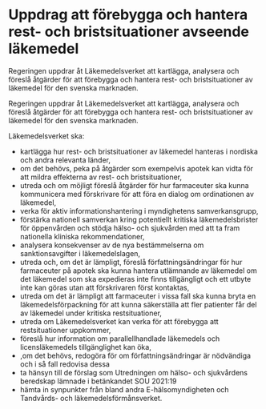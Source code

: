 # Uppdrag att förebygga och hantera rest- och bristsituationer avseende läkemedel

Regeringen uppdrar åt Läkemedelsverket att kartlägga, analysera och föreslå åtgärder för att förebygga och hantera rest- och bristsituationer av läkemedel för den svenska marknaden.

Regeringen uppdrar åt Läkemedelsverket att kartlägga, analysera och föreslå åtgärder för att förebygga och hantera rest- och bristsituationer av läkemedel för den svenska marknaden.

Läkemedelsverket ska:

* kartlägga hur rest- och bristsituationer av läkemedel hanteras i nordiska och andra relevanta länder,
* om det behövs, peka på åtgärder som exempelvis apotek kan vidta för att mildra effekterna av rest- och bristsituationer,
* utreda och om möjligt föreslå åtgärder för hur farmaceuter ska kunna kommunicera med förskrivare för att föra en dialog om ordinationen av läkemedel,
* verka för aktiv informationshantering i myndighetens samverkansgrupp,
* förstärka nationell samverkan kring potentiellt kritiska läkemedelsbrister för öppenvården och stödja hälso- och sjukvården med att ta fram nationella kliniska rekommendationer,
* analysera konsekvenser av de nya bestämmelserna om sanktionsavgifter i läkemedelslagen,
* utreda och, om det är lämpligt, föreslå författningsändringar för hur farmaceuter på apotek ska kunna hantera utlämnande av läkemedel om det läkemedel som ska expedieras inte finns tillgängligt och ett utbyte inte kan göras utan att förskrivaren först kontaktas,
* utreda om det är lämpligt att farmaceuter i vissa fall ska kunna bryta en läkemedelsförpackning för att kunna säkerställa att fler patienter får del av läkemedel under kritiska restsituationer,
* utreda om Läkemedelsverket kan verka för att förebygga att restsituationer uppkommer,
* föreslå hur information om parallellhandlade läkemedels och licensläkemedels tillgänglighet kan öka,
* ,om det behövs, redogöra för om författningsändringar är nödvändiga och i så fall redovisa dessa
* ta hänsyn till de förslag som Utredningen om hälso- och sjukvårdens beredskap lämnade i betänkandet SOU 2021:19
* hämta in synpunkter från bland andra E-hälsomyndigheten och Tandvårds- och läkemedelsförmånsverket.

